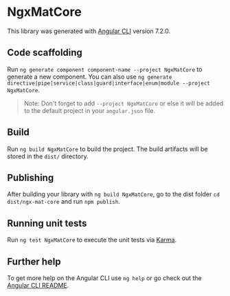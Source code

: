 # NgxMatCore

This library was generated with [Angular CLI](https://github.com/angular/angular-cli) version 7.2.0.

## Code scaffolding

Run `ng generate component component-name --project NgxMatCore` to generate a new component. You can also use `ng generate directive|pipe|service|class|guard|interface|enum|module --project NgxMatCore`.
> Note: Don't forget to add `--project NgxMatCore` or else it will be added to the default project in your `angular.json` file. 

## Build

Run `ng build NgxMatCore` to build the project. The build artifacts will be stored in the `dist/` directory.

## Publishing

After building your library with `ng build NgxMatCore`, go to the dist folder `cd dist/ngx-mat-core` and run `npm publish`.

## Running unit tests

Run `ng test NgxMatCore` to execute the unit tests via [Karma](https://karma-runner.github.io).

## Further help

To get more help on the Angular CLI use `ng help` or go check out the [Angular CLI README](https://github.com/angular/angular-cli/blob/master/README.md).
